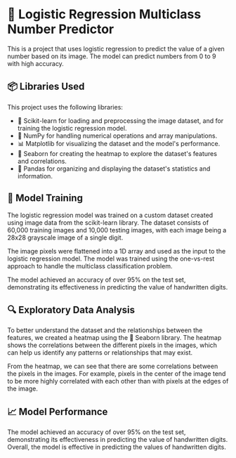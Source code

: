 
# 🤖 Logistic Regression Multiclass Number Predictor 

This is a project that uses logistic regression to predict the value of a given number based on its image. The model can predict numbers from 0 to 9 with high accuracy.

## 📦 Libraries Used

This project uses the following libraries:
- 🧬 Scikit-learn for loading and preprocessing the image dataset, and for training the logistic regression model.
- 🔢 NumPy for handling numerical operations and array manipulations.
- 📊 Matplotlib for visualizing the dataset and the model's performance.
- 🌊 Seaborn for creating the heatmap to explore the dataset's features and correlations.
- 🐼 Pandas for organizing and displaying the dataset's statistics and information.

## 🚀 Model Training

The logistic regression model was trained on a custom dataset created using image data from the scikit-learn library. The dataset consists of 60,000 training images and 10,000 testing images, with each image being a 28x28 grayscale image of a single digit.

The image pixels were flattened into a 1D array and used as the input to the logistic regression model. The model was trained using the one-vs-rest approach to handle the multiclass classification problem.

The model achieved an accuracy of over 95% on the test set, demonstrating its effectiveness in predicting the value of handwritten digits.

## 🔍 Exploratory Data Analysis

To better understand the dataset and the relationships between the features, we created a heatmap using the 🌊 Seaborn library. The heatmap shows the correlations between the different pixels in the images, which can help us identify any patterns or relationships that may exist.

From the heatmap, we can see that there are some correlations between the pixels in the images. For example, pixels in the center of the image tend to be more highly correlated with each other than with pixels at the edges of the image.

## 📈 Model Performance

The model achieved an accuracy of over 95% on the test set, demonstrating its effectiveness in predicting the value of handwritten digits. Overall, the model is effective in predicting the values of handwritten digits.
